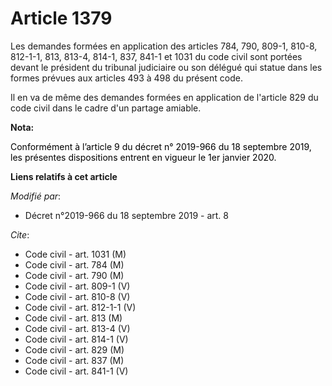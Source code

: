 # Article 1379

Les demandes formées en application des articles 784, 790, 809-1, 810-8, 812-1-1, 813, 813-4, 814-1, 837, 841-1 et 1031 du
code civil sont portées devant le président du tribunal judiciaire ou son délégué qui statue dans les formes prévues aux
articles 493 à 498 du présent code.

Il en va de même des demandes formées en application de l'article 829 du code civil dans le cadre d'un partage amiable.

**Nota:**

<font color="black">Conformément à l’article 9 du décret n° 2019-966 du 18 septembre 2019, les présentes dispositions entrent
en vigueur le 1er janvier 2020.</font>

**Liens relatifs à cet article**

_Modifié par_:

  - Décret n°2019-966 du 18 septembre 2019 - art. 8

_Cite_:

  - Code civil - art. 1031 (M)
  - Code civil - art. 784 (M)
  - Code civil - art. 790 (M)
  - Code civil - art. 809-1 (V)
  - Code civil - art. 810-8 (V)
  - Code civil - art. 812-1-1 (V)
  - Code civil - art. 813 (M)
  - Code civil - art. 813-4 (V)
  - Code civil - art. 814-1 (V)
  - Code civil - art. 829 (M)
  - Code civil - art. 837 (M)
  - Code civil - art. 841-1 (V)
